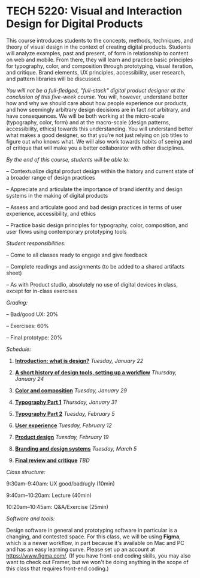 # TECH 5220: **Visual and Interaction Design for Digital Products**

This course introduces students to the concepts, methods, techniques, and theory of visual design in the context of creating digital products. Students will analyze examples, past and present, of form in relationship to content on web and mobile. From there, they will learn and practice basic principles for typography, color, and composition through prototyping, visual iteration, and critique. Brand elements, UX principles, accessibility, user research, and pattern libraries will be discussed.

*You will not be a full-fledged, "full-stack" digital product designer at the conclusion of this five-week course.* You will, however, understand better how and why we should care about how people experience our products, and how seemingly arbitrary design decisions are in fact *not* arbitrary, and have consequences. We will be both working at the micro-scale (typography, color, form) and at the macro-scale (design patterns, accessibility, ethics) towards this understanding. You will understand better what makes a good designer, so that you’re not just relying on job titles to figure out who knows what. We will also work towards habits of seeing and of critique that will make you a better collaborator with other disciplines.


*By the end of this course, students will be able to:*

– Contextualize digital product design within the history and current state of a broader range of design practices

– Appreciate and articulate the importance of brand identity and design systems in the making of digital products  

– Assess and articulate good and bad design practices in terms of user experience, accessibility, and ethics

– Practice basic design principles for typography, color, composition, and user flows using contemporary prototyping tools


*Student responsibilities:*

– Come to all classes ready to engage and give feedback

– Complete readings and assignments (to be added to a shared artifacts sheet)

– As with Product studio, absolutely no use of digital devices in class, except for in-class exercises


*Grading:*

– Bad/good UX: 20%

– Exercises: 60%

– Final prototype: 20%

*Schedule:*


1. [**Introduction: what is design?**](https://github.com/cornelltech/TECH5220-ProductDesign/wiki/Session-1:-Introduction:-what-is-design%3F) *Tuesday, January 22*

2. [**A short history of design tools, setting up a workflow**](https://github.com/cornelltech/TECH5220-ProductDesign/wiki/Session-2:-A-short-history-of-design-tools,-setting-up-a-workflow) *Thursday, January 24*

3. [**Color and composition**](https://github.com/cornelltech/TECH5220-ProductDesign/wiki/Session-3:-Color-and-composition) *Tuesday, January 29*

4. [**Typography Part 1**](https://github.com/cornelltech/TECH5220-ProductDesign/wiki/Session-4:-Typography-Part-1) *Thursday, January 31*

5. [**Typography Part 2**](https://github.com/cornelltech/TECH5220-ProductDesign/wiki/Session-5:-Typography-Part-2) *Tuesday, February 5*

6. [**User experience**](https://github.com/cornelltech/TECH5220-ProductDesign/wiki/Session-6:-User-experience-and-User-Flows) *Tuesday, February 12*

7. [**Product design**](https://github.com/cornelltech/TECH5220-ProductDesign/wiki/Session-7:-So-then-what-is-Product-Design%3F) *Tuesday, February 19*

8. [**Branding and design systems**](https://github.com/cornelltech/TECH5220-ProductDesign/wiki/Session-8:-Branding-and-design-systems) *Tuesday, March 5*

9. [**Final review and critique**](https://github.com/cornelltech/TECH5220-ProductDesign/wiki/Session-9:-Final-prototype-reviews-and-critique) *TBD*


*Class structure:*

9:30am–9:40am: UX good/bad/ugly (10min)

9:40am–10:20am: Lecture (40min)

10:20am–10:45am: Q&A/Exercise (25min)


*Software and tools:*

Design software in general and prototyping software in particular is a changing, and contested space. For this class, we will be using **Figma**, which is a newer workflow, in part because it's available on Mac and PC and has an easy learning curve. Please set up an account at https://www.figma.com/. (If you have front-end coding skills, you may also want to check out Framer, but we won't be doing anything in the scope of this class that requires front-end coding.) 

